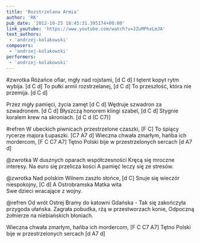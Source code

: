 ```yaml
---
title: 'Rozstrzelana Armia'
author: 'RK'
pub_date: '2012-10-25 18:45:31.395174+00:00'
link_youtube: 'https://www.youtube.com/watch?v=JZuMPhxLmJA'
text_authors:
 - 'andrzej-kolakowski'
composers:
 - 'andrzej-kolakowski'
performers:
 - 'andrzej-kolakowski'
---
```


#zwrotka
Różańce ofiar, mgły nad rojstami,	[d C d]
I tętent kopyt rytm wybija. 		[d C d]
To pułki armii rozstrzelanej, 		[d C d]
To przeszłość, która nie przemija. 	[d C d]

Przez mgły pamięci, życia zamęt 	[d C d]
Wędruje szwadron za szwadronem. [d C d]
Błyszczą honorem klingi szabel, 	[d C d]
Stygnie koralem krew na skroniach. [d C d (C C7)]

#refren
W ubeckich piwnicach przestrzelone czaszki,	[F C]
To śpiący rycerze majora Łupaszki. 			[C7 A7 d]
Wieczna chwała zmarłym, hańba ich mordercom, 	[F C C7 A7]
Tętno Polski bije w przestrzelonych sercach 	[d A7 d]

@zwrotka
W dusznych oparach współczesności 
Kręcą się mroczne interesy. 
Na euro się przelicza kości 
A pamięć leczy się ze stresów. 

@zwrotka
Nad polskim Wilnem zaszło słońce, 		[d C]
Snuje się wieczór niespokojny, 		[C d]
A Ostrobramska Matka wita 			
Swe dzieci wracające z wojny. 

@refren
Od wrót Ostrej Bramy do katowni Gdańska - 
Tak się zakończyła przygoda ułańska. 
Zagrała pobudka, rżą w przestworzach konie, 
Odpoczną żołnierze na niebiańskich błoniach.

Wieczna chwała zmarłym, hańba ich mordercom, 	[F C C7 A7]
Tętno Polski bije w przestrzelonych sercach 	[d A7 d]